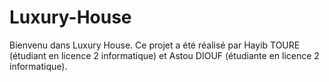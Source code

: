 # Luxury-House
Bienvenu dans Luxury House.
Ce projet a été réalisé par Hayib TOURE (étudiant en licence 2 informatique) et Astou DIOUF (étudiante en licence 2 informatique).
